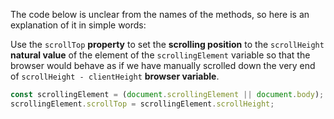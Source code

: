 The code below is unclear from the names of the methods, so here is an explanation of it in simple words:

Use the `scrollTop` **property** 
  to set the **scrolling position** 
    to the `scrollHeight` **natural value** 
      of the element of the `scrollingElement` variable
        so that the browser would behave as if we have manually scrolled down the very end of `scrollHeight - clientHeight` **browser variable**.

```js
const scrollingElement = (document.scrollingElement || document.body);
scrollingElement.scrollTop = scrollingElement.scrollHeight;
```
